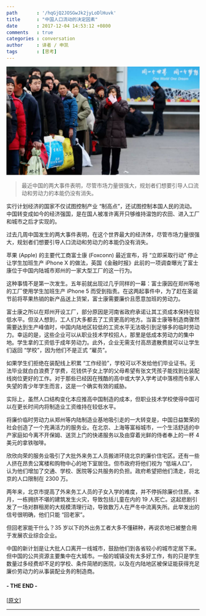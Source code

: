 ```yaml
---
path       : '/hqGjQ2JOSGwJk2jyLoDlHuvk'
title      : "中国人口流动的决定因素"
date       : 2017-12-04 14:53:12 +0800
comments   : true
categories : conversation
author     : 译者 / 申凯
tags       : [思考]
---
```


<img src="/images/2017/2017-12-04-145312.jpg" width="650" />

> 最近中国的两大事件表明，尽管市场力量很强大，规划者们想要引导人口流动和劳动力的本能仍没有消失。

<!--more-->

实行计划经济的国家不仅试图控制产业 “制高点”，还试图控制本国人民的流动。中国转变成如今的经济强国，是在国人被准许离开只够维持温饱的农田、进入工厂和城市之后才实现的。

过去几周中国发生的两大事件表明，在这个世界最大的经济体，尽管市场力量很强大，规划者们想要引导人口流动和劳动力的本能仍没有消失。

苹果 (Apple) 的主要代工商富士康 (Foxconn) 最近宣布，将 “立即采取行动” 停止让学生加班生产 iPhone X 的做法，英国《金融时报》此前的一项调查曝光了富士康位于中国内陆城市郑州的一家大型工厂的这一行为。

这种事情不是第一次发生。五年前就出现过几乎同样的一幕：富士康因在郑州等地的工厂使用学生加班生产 iPhone 5 而受到指责。在这两起事件中，为了赶在圣诞节前将苹果热销的新产品送上货架，富士康需要廉价且愿意加班的劳动力。

富士康之所以在郑州开设工厂，部分原因是河南省政府承诺让其工资成本保持在较低水平。但没人想到，工人们大多都去了工资更高的地方。当富士康等制造商骤然需要达到生产峰值时，中国内陆地区较低的工资水平无法吸引到足够多的临时劳动力。幸运的是，这些企业可以从职业技术学校招人，那里是低成本劳动力的集中地。学生拿的工资低于成年劳动力。此外，企业无需支付高昂遣散费就可以让学生们返回 “学校”，因为他们不是正式 “雇员”。

如果学生们拒绝在装配线上积累 “工作经验”，学校可以不发给他们毕业证书。无法毕业就白白浪费了学费，花钱供子女上学的父母希望有张文凭孩子能找到比装配线岗位更好的工作。对于那些已经因在残酷的高中或大学入学考试中落榜而令家人失望的青少年学生而言，这是一个确实有效的威胁。

实际上，虽然人口结构变化本应推高中国制造的成本，但职业技术学校使得中国可以在更长时间内将制造业工资维持在较低水平。

将廉价临时劳动力从郑州等内陆制造业基地吸引走的一大转变是，中国日益繁荣的社会创造了一个充满活力的服务业。在北京、上海等富裕城市，一个生活舒适的中产家庭如今离不开保姆、送货上门的快递服务以及由穿着光鲜的侍者奉上的一杯 4 美元的拿铁咖啡。

欣欣向荣的服务业吸引了大批外来务工人员搬进环绕北京的廉价住宅区。还有一些人挤在昂贵公寓楼和购物中心的地下室居住。但市政府将他们视为 “低端人口”，认为他们增加了交通、学校、医院等公共服务的负担。政府希望把他们清走，将北京的人口限制在 2300 万。

两年来，北京市提高了外来务工人员的子女入学的难度，并不停拆除廉价住房。本月，一栋拥挤不堪的建筑发生火灾，导致包括儿童在内的 19 人死亡。这起悲剧引发了一场对群租房的大规模清理行动，导致数万人在严冬中流离失所。此举发出的信号很明确，他们只能 “回老家”。

但回老家能干什么？35 岁以下的外出务工者大多不懂耕种，再说农地已被整合用于发展农业综合企业。

中国的新计划是让大批人口离开一线城市，鼓励他们到各省较小的城市定居下来。但中国的公共资源主要集中在大城市。一般的城镇没有太多好工作，有的只是学生数量过多经费却不足的学校、条件简陋的医院，以及在内陆地区被保证能获得充足廉价劳动力的从事装配业务的制造商。

#### - THE END -

[<a target="_blank" href="http://www.ftchinese.com/story/001075321">原文</a>]

***
